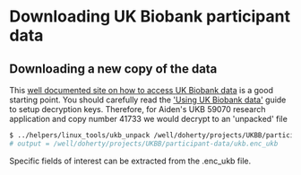 # Downloading UK Biobank participant data

## Downloading a new copy of the data

This [well documented site on how to access UK Biobank data](http://biobank.ctsu.ox.ac.uk/crystal/exinfo.cgi?src=AccessingData) is a good starting point. 
You should carefully read the ['Using UK Biobank data'](http://biobank.ctsu.ox.ac.uk/crystal/exinfo.cgi?src=accessing_data_guide#intro) guide to setup decryption keys. 
Therefore, for Aiden's UKB 59070 research application and copy number 41733 we would decrypt to an 'unpacked' file
  ```Bash
  $ ../helpers/linux_tools/ukb_unpack /well/doherty/projects/UKBB/participant_info/ukb41733.enc k59070r41733.key
  # output = /well/doherty/projects/UKBB/participant-data/ukb.enc_ukb
  ```

Specific fields of interest can be extracted from the .enc_ukb file. 